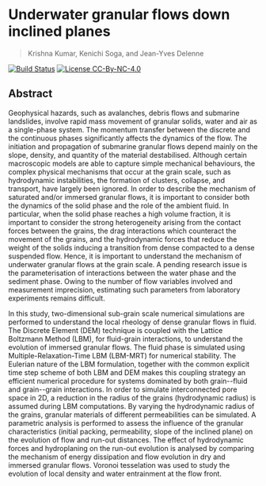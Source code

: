 # Underwater granular flows down inclined planes
> Krishna Kumar, Kenichi Soga, and Jean-Yves Delenne

[![Build Status](https://api.travis-ci.org/kks32-docs/2014-geomechanics.svg)](https://travis-ci.org/kks32-docs/2014-geomechanics)
[![License CC-By-NC-4.0](https://img.shields.io/badge/license-CC--By--NC--4.0-brightgreen.svg)](https://creativecommons.org/licenses/by-nc-nd/4.0/)

## Abstract
Geophysical hazards, such as avalanches, debris flows and submarine landslides, involve rapid mass movement of granular solids, water and air as a single-phase system. The momentum transfer between the discrete and the continuous phases significantly affects the dynamics of the flow. The initiation and propagation of submarine granular flows depend mainly on the slope, density, and quantity of the material destabilised. Although certain macroscopic models are able to capture simple mechanical behaviours, the complex physical mechanisms that occur at the grain scale, such as hydrodynamic instabilities, the formation of clusters, collapse, and transport, have largely been ignored. In order to describe the mechanism of saturated and/or immersed granular flows, it is important to consider both the dynamics of the solid phase and the role of the ambient fluid. In particular, when the solid phase reaches a high volume fraction, it is important to consider the strong heterogeneity arising from the contact forces between the grains, the drag interactions which counteract the movement of the grains, and the hydrodynamic forces that reduce the weight of the solids inducing a transition from dense compacted to a dense suspended flow. Hence, it is important to understand the mechanism of underwater granular flows at the grain scale. A pending research issue is the parameterisation of interactions between the water phase and the sediment phase. Owing to the number of flow variables involved and measurement imprecision, estimating such parameters from laboratory experiments remains difficult.

In this study, two-dimensional sub-grain scale numerical simulations are performed to understand the local rheology of dense granular flows in fluid. The Discrete Element (DEM) technique is coupled with the Lattice Boltzmann Method (LBM), for fluid-grain interactions, to understand the evolution of immersed granular flows. The fluid phase is simulated using Multiple-Relaxation-Time LBM (LBM-MRT) for numerical stability. The Eulerian nature of the LBM formulation, together with the common explicit time step scheme of both LBM and DEM makes this coupling strategy an efficient numerical procedure for systems dominated by both grain--fluid and grain--grain interactions. In order to simulate interconnected pore space in 2D, a reduction in the radius of the grains (hydrodynamic radius) is assumed during LBM computations. By varying the hydrodynamic radius of the grains, granular materials of different permeabilities can be simulated. A parametric analysis is performed to assess the influence of the granular characteristics (initial packing, permeability, slope of the inclined plane) on the evolution of flow and run-out distances. The effect of hydrodynamic forces and hydroplaning on the run-out evolution is analysed by comparing the mechanism of energy dissipation and flow evolution in dry and immersed granular flows. Voronoi tesselation was used to study the evolution of local density and water entrainment at the flow front. 